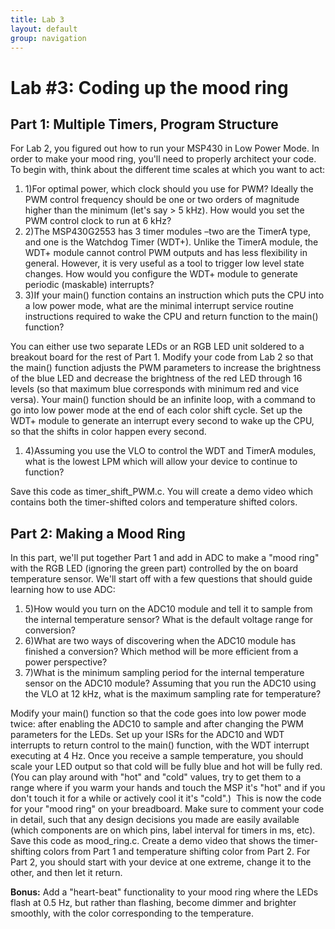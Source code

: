 ```yaml
---
title: Lab 3
layout: default
group: navigation
---
```


# Lab #3: Coding up the mood ring

## Part 1: Multiple Timers, Program Structure

For Lab 2, you figured out how to run your MSP430 in Low Power Mode. In order to make your mood ring, you'll need to properly architect your code. To begin with, think about the different time scales at which you want to act:

1. 1)For optimal power, which clock should you use for PWM? Ideally the PWM control frequency should be one or two orders of magnitude higher than the minimum (let's say > 5 kHz). How would you set the PWM control clock to run at 6 kHz?&nbsp;
2. 2)The MSP430G2553 has 3 timer modules –two are the TimerA type, and one is the Watchdog Timer (WDT+). Unlike the TimerA module, the WDT+ module cannot control PWM outputs and has less flexibility in general. However, it is very useful as a tool to trigger low level state changes. How would you configure the WDT+ module to generate periodic (maskable) interrupts?&nbsp;
3. 3)If your main() function contains an instruction which puts the CPU into a low power mode, what are the minimal interrupt service routine instructions required to wake the CPU and return function to the main() function? &nbsp;

You can either use two separate LEDs or an RGB LED unit soldered to a breakout board for the rest of Part 1. Modify your code from Lab 2 so that the main() function adjusts the PWM parameters to increase the brightness of the blue LED and decrease the brightness of the red LED through 16 levels (so that maximum blue corresponds with minimum red and vice versa). Your main() function should be an infinite loop, with a command to go into low power mode at the end of each color shift cycle. Set up the WDT+ module to generate an interrupt every second to wake up the CPU, so that the shifts in color happen every second.

1. 4)Assuming you use the VLO to control the WDT and TimerA modules, what is the lowest LPM which will allow your device to continue to function?&nbsp;

Save this code as timer\_shift\_PWM.c. You will create a demo video which contains both the timer-shifted colors and temperature shifted colors.

## Part 2: Making a Mood Ring

In this part, we'll put together Part 1 and add in ADC to make a "mood ring" with the RGB LED (ignoring the green part) controlled by the on board temperature sensor. We'll start off with a few questions that should guide learning how to use ADC:

1. 5)How would you turn on the ADC10 module and tell it to sample from the internal temperature sensor? What is the default voltage range for conversion? &nbsp;
2. 6)What are two ways of discovering when the ADC10 module has finished a conversion? Which method will be more efficient from a power perspective? &nbsp;
3. 7)What is the minimum sampling period for the internal temperature sensor on the ADC10 module? Assuming that you run the ADC10 using the VLO at 12 kHz, what is the maximum sampling rate for temperature?&nbsp;

Modify your main() function so that the code goes into low power mode twice: after enabling the ADC10 to sample and after changing the PWM parameters for the LEDs. Set up your ISRs for the ADC10 and WDT interrupts to return control to the main() function, with the WDT interrupt executing at 4 Hz. Once you receive a sample temperature, you should scale your LED output so that cold will be fully blue and hot will be fully red. (You can play around with "hot" and "cold" values, try to get them to a range where if you warm your hands and touch the MSP it's "hot" and if you don't touch it for a while or actively cool it it's "cold".) &nbsp;This is now the code for your "mood ring" on your breadboard. Make sure to comment your code in detail, such that any design decisions you made are easily available (which components are on which pins, label interval for timers in ms, etc). Save this code as mood\_ring.c. Create a demo video that shows the timer-shifting colors from Part 1 and temperature shifting color from Part 2. For Part 2, you should start with your device at one extreme, change it to the other, and then let it return.


**Bonus:** Add a "heart-beat" functionality to your mood ring where the LEDs flash at 0.5 Hz, but rather than flashing, become dimmer and brighter smoothly, with the color corresponding to the temperature.

